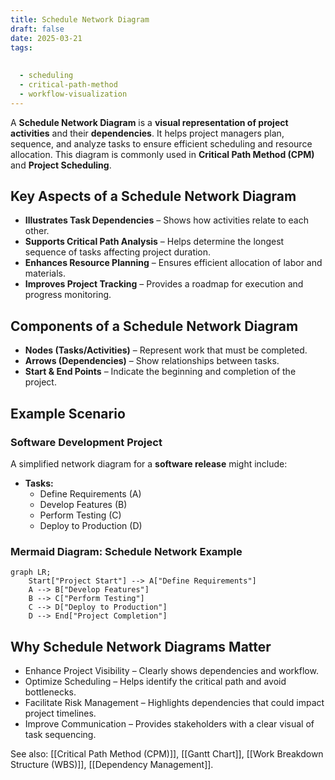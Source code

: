 ```yaml
---
title: Schedule Network Diagram
draft: false
date: 2025-03-21
tags:
  
  
  - scheduling
  - critical-path-method
  - workflow-visualization
---
```


A **Schedule Network Diagram** is a **visual representation of project activities** and their **dependencies**. It helps project managers plan, sequence, and analyze tasks to ensure efficient scheduling and resource allocation. This diagram is commonly used in **Critical Path Method (CPM)** and **Project Scheduling**.

## Key Aspects of a Schedule Network Diagram
- **Illustrates Task Dependencies** – Shows how activities relate to each other.
- **Supports Critical Path Analysis** – Helps determine the longest sequence of tasks affecting project duration.
- **Enhances Resource Planning** – Ensures efficient allocation of labor and materials.
- **Improves Project Tracking** – Provides a roadmap for execution and progress monitoring.

## Components of a Schedule Network Diagram
- **Nodes (Tasks/Activities)** – Represent work that must be completed.
- **Arrows (Dependencies)** – Show relationships between tasks.
- **Start & End Points** – Indicate the beginning and completion of the project.

## Example Scenario

### **Software Development Project**
A simplified network diagram for a **software release** might include:
- **Tasks:**
  - Define Requirements (A)
  - Develop Features (B)
  - Perform Testing (C)
  - Deploy to Production (D)

### **Mermaid Diagram: Schedule Network Example**
```mermaid
graph LR;
    Start["Project Start"] --> A["Define Requirements"]
    A --> B["Develop Features"]
    B --> C["Perform Testing"]
    C --> D["Deploy to Production"]
    D --> End["Project Completion"]
```

## Why Schedule Network Diagrams Matter

- Enhance Project Visibility – Clearly shows dependencies and workflow.
- Optimize Scheduling – Helps identify the critical path and avoid bottlenecks.
- Facilitate Risk Management – Highlights dependencies that could impact project timelines.
- Improve Communication – Provides stakeholders with a clear visual of task sequencing.

See also: [[Critical Path Method (CPM)]], [[Gantt Chart]], [[Work Breakdown Structure (WBS)]], [[Dependency Management]].